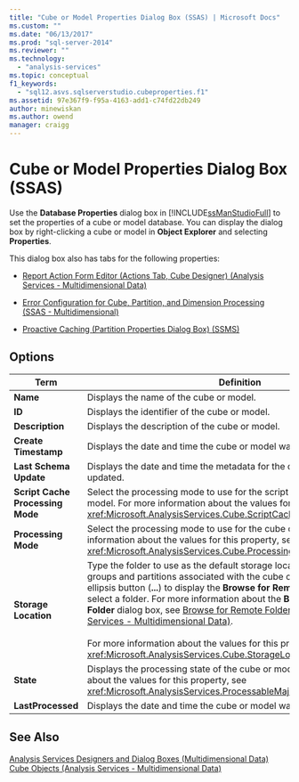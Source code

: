 ```yaml
---
title: "Cube or Model Properties Dialog Box (SSAS) | Microsoft Docs"
ms.custom: ""
ms.date: "06/13/2017"
ms.prod: "sql-server-2014"
ms.reviewer: ""
ms.technology: 
  - "analysis-services"
ms.topic: conceptual
f1_keywords: 
  - "sql12.asvs.sqlserverstudio.cubeproperties.f1"
ms.assetid: 97e367f9-f95a-4163-add1-c74fd22db249
author: minewiskan
ms.author: owend
manager: craigg
---
```

# Cube or Model Properties Dialog Box (SSAS)
  Use the **Database Properties** dialog box in [!INCLUDE[ssManStudioFull](../includes/ssmanstudiofull-md.md)] to set the properties of a cube or model database. You can display the dialog box by right-clicking a cube or model in **Object Explorer** and selecting **Properties**.  
  
 This dialog box also has tabs for the following properties:  
  
-   [Report Action Form Editor &#40;Actions Tab, Cube Designer&#41; &#40;Analysis Services - Multidimensional Data&#41;](report-action-form-editor-cube-designer-analysis-services-multidimensional-data.md)  
  
-   [Error Configuration for Cube, Partition, and Dimension Processing &#40;SSAS - Multidimensional&#41;](multidimensional-models/error-configuration-for-cube-partition-and-dimension-processing.md)  
  
-   [Proactive Caching &#40;Partition Properties Dialog Box&#41; &#40;SSMS&#41;](proactive-caching-partition-properties-dialog-box-ssms.md)  
  
## Options  
  
|Term|Definition|  
|----------|----------------|  
|**Name**|Displays the name of the cube or model.|  
|**ID**|Displays the identifier of the cube or model.|  
|**Description**|Displays the description of the cube or model.|  
|**Create Timestamp**|Displays the date and time the cube or model was created.|  
|**Last Schema Update**|Displays the date and time the metadata for the cube or model was last updated.|  
|**Script Cache Processing Mode**|Select the processing mode to use for the script cache of the cube or model. For more information about the values for this property, see <xref:Microsoft.AnalysisServices.Cube.ScriptCacheProcessingMode%2A>.|  
|**Processing Mode**|Select the processing mode to use for the cube or model. For more information about the values for this property, see <xref:Microsoft.AnalysisServices.Cube.ProcessingMode%2A>.|  
|**Storage Location**|Type the folder to use as the default storage location for measure groups and partitions associated with the cube or model, or click the ellipsis button (**...**) to display the **Browse for Remote Folder** dialog box to select a folder. For more information about the **Browse for Remote Folder** dialog box, see [Browse for Remote Folder Dialog Box &#40;Analysis Services - Multidimensional Data&#41;](browse-for-remote-folder-dialog-box-analysis-services-multidimensional-data.md).<br /><br /> For more information about the values for this property, see <xref:Microsoft.AnalysisServices.Cube.StorageLocation%2A>.|  
|**State**|Displays the processing state of the cube or model. For more information about the values for this property, see <xref:Microsoft.AnalysisServices.ProcessableMajorObject.State%2A>.|  
|**LastProcessed**|Displays the date and time the cube or model was last processed.|  
  
## See Also  
 [Analysis Services Designers and Dialog Boxes &#40;Multidimensional Data&#41;](analysis-services-designers-and-dialog-boxes-multidimensional-data.md)   
 [Cube Objects &#40;Analysis Services - Multidimensional Data&#41;](multidimensional-models-olap-logical-cube-objects/cube-objects-analysis-services-multidimensional-data.md)  
  
  
